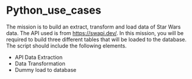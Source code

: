# Python_use_cases

The mission is to build an extract, transform and load data of Star Wars data. The API used is from
https://swapi.dev/. In this mission, you will be required to build three different tables that will be
loaded to the database. The script should include the following elements.
- API Data Extraction
- Data Transformation
- Dummy load to database 

